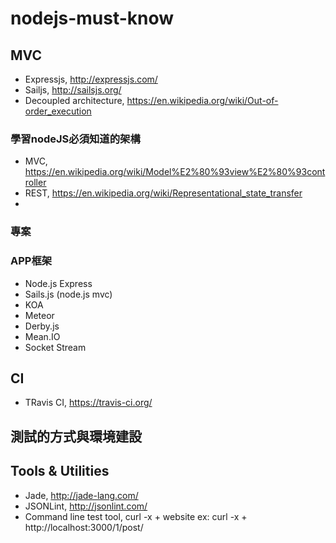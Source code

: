 # nodejs-must-know

## MVC

* Expressjs, http://expressjs.com/
* Sailjs, http://sailsjs.org/
* Decoupled architecture, https://en.wikipedia.org/wiki/Out-of-order_execution
### 學習nodeJS必須知道的架構
* MVC, https://en.wikipedia.org/wiki/Model%E2%80%93view%E2%80%93controller
* REST, https://en.wikipedia.org/wiki/Representational_state_transfer
* 
### 專案


### APP框架
*  Node.js Express
* Sails.js (node.js mvc)
* KOA
* Meteor
* Derby.js
* Mean.IO
* Socket Stream

## CI
* TRavis CI, https://travis-ci.org/

## 測試的方式與環境建設

## Tools & Utilities

* Jade, http://jade-lang.com/
* JSONLint, http://jsonlint.com/
* Command line test tool, curl -x + website
        ex: curl -x + http://localhost:3000/1/post/

